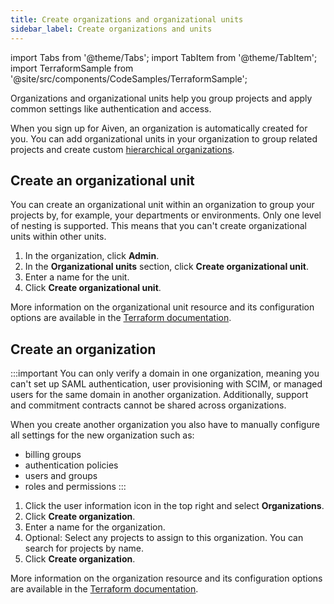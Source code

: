 ```yaml
---
title: Create organizations and organizational units
sidebar_label: Create organizations and units
---
```


import Tabs from '@theme/Tabs';
import TabItem from '@theme/TabItem';
import TerraformSample from '@site/src/components/CodeSamples/TerraformSample';

Organizations and organizational units help you group projects and apply common settings like authentication and access.

When you sign up for Aiven, an organization is automatically created for you.
You can add organizational units in your organization to group related projects
and create custom
[hierarchical organizations](/docs/platform/concepts/orgs-units-projects).

## Create an organizational unit

You can create an organizational unit within an organization to group
your projects by, for example, your departments or environments. Only one level of
nesting is supported. This means that you can't create organizational units
within other units.

<Tabs groupId="group1">
<TabItem value="console" label="Console" default>

1.  In the organization, click **Admin**.
1.  In the **Organizational units** section, click **Create organizational unit**.
1.  Enter a name for the unit.
1.  Click **Create organizational unit**.

</TabItem>

<TabItem value="terraform" label="Terraform example usage">

<TerraformSample filename='resources/aiven_organizational_unit/resource.tf' />

More information on the organizational unit resource and its configuration options
are available in the
[Terraform documentation](https://registry.terraform.io/providers/aiven/aiven/latest/docs/resources/organizational_unit).

</TabItem>
</Tabs>

## Create an organization

:::important
You can only verify a domain in one organization, meaning you can't set up SAML
authentication, user provisioning with SCIM, or managed users for the same domain
in another organization. Additionally, support and commitment contracts cannot
be shared across organizations.

When you create another organization you also have to manually configure all settings
for the new organization such as:
- billing groups
- authentication policies
- users and groups
- roles and permissions
:::

<Tabs groupId="group1">
<TabItem value="console" label="Console" default>

1.  Click the user information icon in the top right and select
    **Organizations**.
1.  Click **Create organization**.
1.  Enter a name for the organization.
1.  Optional: Select any projects to assign to this
    organization. You can search for projects by name.
1.  Click **Create organization**.

</TabItem>
<TabItem value="terraform" label="Terraform example usage">

<TerraformSample filename='resources/aiven_organization/resource.tf' />

More information on the organization resource and its configuration options are
available in the
[Terraform documentation](https://registry.terraform.io/providers/aiven/aiven/latest/docs/resources/organization).

</TabItem>
</Tabs>

